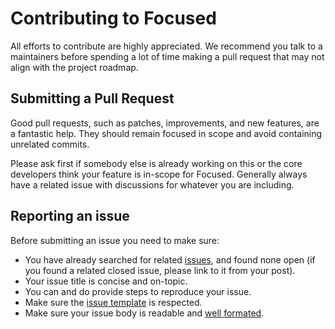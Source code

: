 # Contributing to Focused

All efforts to contribute are highly appreciated. We recommend you talk to a maintainers before spending a lot of time making a pull request that may not align with the project roadmap.

## Submitting a Pull Request

Good pull requests, such as patches, improvements, and new features, are a fantastic help. They should remain focused in scope and avoid containing unrelated commits.

Please ask first if somebody else is already working on this or the core developers think your feature is in-scope for Focused. Generally always have a related issue with discussions for whatever you are including.

## Reporting an issue

Before submitting an issue you need to make sure:

- You have already searched for related [issues](https://github.com/dimimikadze/focused/issues), and found none open (if you found a related closed issue, please link to it from your post).
- Your issue title is concise and on-topic.
- You can and do provide steps to reproduce your issue.
- Make sure the [issue template](https://github.com/dimimikadze/focused/tree/master/.github/ISSUE_TEMPLATE) is respected.
- Make sure your issue body is readable and [well formated](https://guides.github.com/features/mastering-markdown/).
